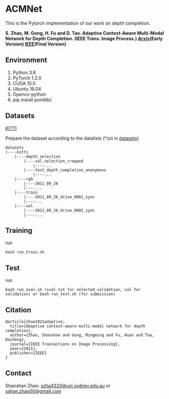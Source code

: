 # ACMNet
This is the Pytorch implementation of our work on depth completion.

**S. Zhao, M. Gong, H. Fu and D. Tao. Adaptive Context-Aware Multi-Modal Network for Depth Completion. (IEEE Trans. Image Process.) [Arxiv](https://arxiv.org/pdf/2008.10833.pdf)(Early Version) [IEEE](https://ieeexplore.ieee.org/abstract/document/9440471/)(Final Version)**


## Environment
1. Python 3.6
2. PyTorch 1.2.0
3. CUDA 10.0
4. Ubuntu 16.04
5. Opencv-python
6. pip install pointlib/.

## Datasets
[KITTI](http://www.cvlibs.net/datasets/kitti/eval_depth.php?benchmark=depth_completion)

Prepare the dataset according to the datalists (*.txt in [datasets](./datasets))
```
datasets
|----kitti 
    |----depth_selection 
        |----val_selection_cropped
            |----...
        |----test_depth_completion_anonymous   
            |----...     
    |----rgb     
        |----2011_09_26
        |----...  
    |----train  
        |----2011_09_26_drive_0001_sync
        |----...   
    |----val   
        |----2011_09_26_drive_0002_sync
        |----...
```

## Training 
run
```
bash run_train.sh
```

## Test
run
```
bash run_eval.sh (sval.txt for selected_validation, val for validation) or bash run_test.sh (for submission)
```

## Citation
```
@article{zhao2021adaptive,
  title={Adaptive context-aware multi-modal network for depth completion},
  author={Zhao, Shanshan and Gong, Mingming and Fu, Huan and Tao, Dacheng},
  journal={IEEE Transactions on Image Processing},
  year={2021},
  publisher={IEEE}
}
```
## Contact
Shanshan Zhao: szha4333@uni.sydney.edu.au or sshan.zhao00@gmail.com
